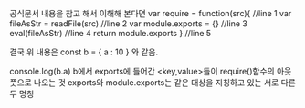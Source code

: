 공식문서 내용을 참고 해서 이해해 본다면
var require = function(src){ //line 1
var fileAsStr = readFile(src) //line 2
var module.exports = {} //line 3
eval(fileAsStr) //line 4
return module.exports
} //line 5

결국 위 내용은
const b = { a : 10 }
와 같음.

console.log(b.a)
b에서 exports에 들어간 <key,value>들이 require()함수의 아웃풋으로 나오는 것
exports와 module.exports는 같은 대상을 지칭하고 있는 서로 다른 두 명칭
